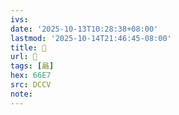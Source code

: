 ```yaml
---
ivs:
date: '2025-10-13T10:28:38+08:00'
lastmod: '2025-10-14T21:46:45-08:00'
title: 􃣷
url: 􃣷
tags: [曧]
hex: 66E7
src: DCCV
note:
---
```

